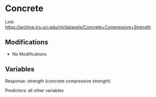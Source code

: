 # Concrete

Link: https://archive.ics.uci.edu/ml/datasets/Concrete+Compressive+Strength

## Modifications

* No Modifications

## Variables

Response: strength (concrete compressive strength)

Predictors: all other variables
